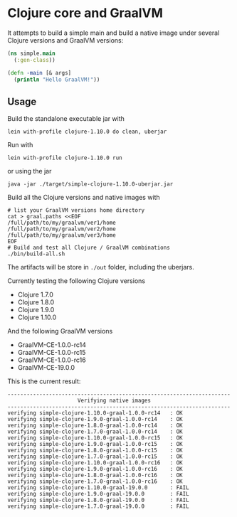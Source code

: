 # Clojure core and GraalVM

It attempts to build a simple main and build a native image under several Clojure versions and GraalVM versions:

``` clojure
(ns simple.main
  (:gen-class))

(defn -main [& args]
  (println "Hello GraalVM!"))
```

## Usage

Build the standalone executable jar with

    lein with-profile clojure-1.10.0 do clean, uberjar

Run with

    lein with-profile clojure-1.10.0 run

or using the jar

    java -jar ./target/simple-clojure-1.10.0-uberjar.jar

Build all the Clojure versions and native images with

    # list your GraalVM versions home directory
    cat > graal.paths <<EOF
    /full/path/to/my/graalvm/ver1/home
    /full/path/to/my/graalvm/ver2/home
    /full/path/to/my/graalvm/ver3/home
    EOF
    # Build and test all Clojure / GraalVM combinations
    ./bin/build-all.sh

The artifacts will be store in `./out` folder, including the uberjars.

Currently testing the following Clojure versions

  - Clojure 1.7.0
  - Clojure 1.8.0
  - Clojure 1.9.0
  - Clojure 1.10.0

And the following GraalVM versions

  - GraalVM-CE-1.0.0-rc14
  - GraalVM-CE-1.0.0-rc15
  - GraalVM-CE-1.0.0-rc16
  - GraalVM-CE-19.0.0


This is the current result:

``` text
----------------------------------------------------------------------
                      Verifying native images
----------------------------------------------------------------------
verifying simple-clojure-1.10.0-graal-1.0.0-rc14   : OK
verifying simple-clojure-1.9.0-graal-1.0.0-rc14    : OK
verifying simple-clojure-1.8.0-graal-1.0.0-rc14    : OK
verifying simple-clojure-1.7.0-graal-1.0.0-rc14    : OK
verifying simple-clojure-1.10.0-graal-1.0.0-rc15   : OK
verifying simple-clojure-1.9.0-graal-1.0.0-rc15    : OK
verifying simple-clojure-1.8.0-graal-1.0.0-rc15    : OK
verifying simple-clojure-1.7.0-graal-1.0.0-rc15    : OK
verifying simple-clojure-1.10.0-graal-1.0.0-rc16   : OK
verifying simple-clojure-1.9.0-graal-1.0.0-rc16    : OK
verifying simple-clojure-1.8.0-graal-1.0.0-rc16    : OK
verifying simple-clojure-1.7.0-graal-1.0.0-rc16    : OK
verifying simple-clojure-1.10.0-graal-19.0.0       : FAIL
verifying simple-clojure-1.9.0-graal-19.0.0        : FAIL
verifying simple-clojure-1.8.0-graal-19.0.0        : FAIL
verifying simple-clojure-1.7.0-graal-19.0.0        : FAIL
```
